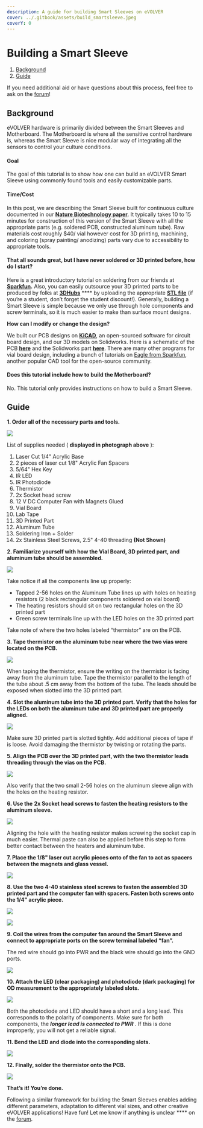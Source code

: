 ```yaml
---
description: A guide for building Smart Sleeves on eVOLVER
cover: ../.gitbook/assets/build_smartsleeve.jpeg
coverY: 0
---
```


# Building a Smart Sleeve

1. [Background](building-a-smart-sleeve.md#background)
2. [Guide](building-a-smart-sleeve.md#guide)

If you need additional aid or have questions about this process, feel free to ask on the [forum](https://www.evolver.bio/t/building-a-smart-sleeve-for-continuous-culture-40-ml/30)!

## Background

eVOLVER hardware is primarily divided between the Smart Sleeves and Motherboard. The Motherboard is where all the sensitive control hardware is, whereas the Smart Sleeve is nice modular way of integrating all the sensors to control your culture conditions.

#### Goal

The goal of this tutorial is to show how one can build an eVOLVER Smart Sleeve using commonly found tools and easily customizable parts.

#### Time/Cost

In this post, we are describing the Smart Sleeve built for continuous culture documented in our [**Nature Biotechnology paper**](https://www.nature.com/articles/nbt.4151). It typically takes 10 to 15 minutes for construction of this version of the Smart Sleeve with all the appropriate parts (e.g. soldered PCB, constructed aluminum tube). Raw materials cost roughly $40/ vial however cost for 3D printing, machining, and coloring (spray painting/ anodizing) parts vary due to accessibility to appropriate tools.

#### That all sounds great, **but I have never soldered or 3D printed before, how do I start?**

Here is a great introductory tutorial on soldering from our friends at [**Sparkfun**](https://learn.sparkfun.com/tutorials/how-to-solder-through-hole-soldering)**.** Also, you can easily outsource your 3D printed parts to be produced by folks at [**3DHubs**](https://www.3dhubs.com/) **** by uploading the appropriate [**STL file**](https://www.fynchbio.com/s/Tube-Holder.STL) (if you’re a student, don’t forget the student discount!). Generally, building a Smart Sleeve is simple because we only use through hole components and screw terminals, so it is much easier to make than surface mount designs.

**How can I modify or change the design?**

We built our PCB designs on [**KiCAD**](http://kicad-pcb.org/), an open-sourced software for circuit board design, and our 3D models on Solidworks. Here is a schematic of the PCB [**here**](https://www.fynchbio.com/s/Vial\_Board\_Schematic.pdf) and the Solidworks part [**here**](https://www.fynchbio.com/s/Tube-Holder.SLDPRT). There are many other programs for vial board design, including a bunch of tutorials on [Eagle from Sparkfun](https://learn.sparkfun.com/tutorials/using-eagle-schematic), another popular CAD tool for the open-source community.

#### **Does this tutorial include how to build the Motherboard?**

No. This tutorial only provides instructions on how to build a Smart Sleeve.

## Guide

**1. Order all of the necessary parts and tools.**

![](../.gitbook/assets/ss\_parts.jpeg)



List of supplies needed ( **displayed in photograph above** ):

1. Laser Cut 1/4" Acrylic Base
2. 2 pieces of laser cut 1/8" Acrylic Fan Spacers
3. 5/64" Hex Key
4. IR LED
5. IR Photodiode
6. Thermistor
7. 2x Socket head screw
8. 12 V DC Computer Fan with Magnets Glued
9. Vial Board
10. Lab Tape
11. 3D Printed Part
12. Aluminum Tube
13. Soldering Iron + Solder
14. 2x Stainless Steel Screws, 2.5" 4-40 threading **(Not Shown)**

**2. Familiarize yourself with how the Vial Board, 3D printed part, and aluminum tube should be assembled.**

![](../.gitbook/assets/ss\_step2.jpeg)

Take notice if all the components line up properly:

* Tapped 2-56 holes on the Aluminum Tube lines up with holes on heating resistors (2 black rectangular components soldered on vial board)
* The heating resistors should sit on two rectangular holes on the 3D printed part
* Green screw terminals line up with the LED holes on the 3D printed part

Take note of where the two holes labeled “thermistor” are on the PCB.

**3. Tape thermistor on the aluminum tube near where the two vias were located on the PCB.**

![](../.gitbook/assets/ss\_step3.jpeg)

When taping the thermistor, ensure the writing on the thermistor is facing away from the aluminum tube. Tape the thermistor parallel to the length of the tube about .5 cm away from the bottom of the tube. The leads should be exposed when slotted into the 3D printed part.

**4. Slot the aluminum tube into the 3D printed part. Verify that the holes for the LEDs on both the aluminum tube and 3D printed part are properly aligned.**

![](../.gitbook/assets/ss\_step4.jpeg)

Make sure 3D printed part is slotted tightly. Add additional pieces of tape if is loose. Avoid damaging the thermistor by twisting or rotating the parts.

**5. Align the PCB over the 3D printed part, with the two thermistor leads threading through the vias on the PCB.**

![](../.gitbook/assets/ss\_step5.jpeg)

Also verify that the two small 2-56 holes on the aluminum sleeve align with the holes on the heating resistor.

**6. Use the** **2x Socket head screws to fasten the heating resistors to the aluminum sleeve.**

![](../.gitbook/assets/ss\_step6.jpeg)

Aligning the hole with the heating resistor makes screwing the socket cap in much easier. Thermal paste can also be applied before this step to form better contact between the heaters and aluminum tube.

**7. Place the 1/8" laser cut acrylic pieces onto of the fan to act as spacers between the magnets and glass vessel.**

![](../.gitbook/assets/ss\_step7.jpeg)

**8. Use the two 4-40 stainless steel screws to fasten the assembled 3D printed part and the computer fan with spacers. Fasten both screws onto the 1/4" acrylic piece.**

![](../.gitbook/assets/ss\_step8a.jpeg)

![](../.gitbook/assets/ss\_step8b.jpeg)

**9. Coil the wires from the computer fan around the Smart Sleeve and connect to appropriate ports on the screw terminal labeled “fan”.**

The red wire should go into PWR and the black wire should go into the GND ports.

![](../.gitbook/assets/ss\_step9.jpeg)

**10. Attach the LED (clear packaging) and photodiode (dark packaging) for OD measurement to the appropriately labeled slots.**

![](../.gitbook/assets/ss\_step10.jpeg)

Both the photodiode and LED should have a short and a long lead. This corresponds to the polarity of components. Make sure for both components, the _**longer lead is connected to PWR**_ . If this is done improperly, you will not get a reliable signal.

**11. Bend the LED and diode into the corresponding slots.**

![](../.gitbook/assets/ss\_step11.jpeg)

**12. Finally, solder the thermistor onto the PCB.**

![](../.gitbook/assets/ss\_step12.jpeg)

**That’s it! You’re done.**

Following a similar framework for building the Smart Sleeves enables adding different parameters, adaptation to different vial sizes, and other creative eVOLVER applications! Have fun! Let me know if anything is unclear **** on the [forum](https://www.evolver.bio/t/building-a-smart-sleeve-for-continuous-culture-40-ml/30).
